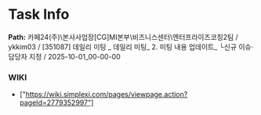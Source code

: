 # Task Info

**Path:** 카페24(주)\본사사업장\[CG]MI본부\비즈니스센터\엔터프라이즈코칭2팀 / ykkim03 / [351087] 데일리 미팅 _ 데일리 미팅_ 2. 미팅 내용 업데이트_ └신규 이슈·담당자 지정 / 2025-10-01_00-00-00

### WIKI
- ["https://wiki.simplexi.com/pages/viewpage.action?pageId=2779352997"]

